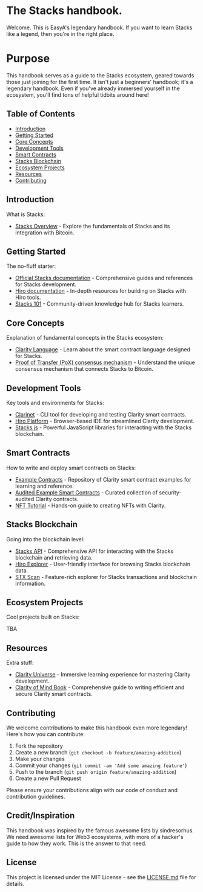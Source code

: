 # The Stacks handbook.

Welcome. This is EasyA's legendary handbook. If you want to learn Stacks like a legend, then you're in the right place.

# Purpose

This handbook serves as a guide to the Stacks ecosystem, geared towards those just joining for the first time. It isn't just a beginners' handbook; it's a legendary handbook. Even if you've already immersed yourself in the ecosystem, you'll find tons of helpful tidbits around here!

## Table of Contents

- [Introduction](#introduction)
- [Getting Started](#getting-started)
- [Core Concepts](#core-concepts)
- [Development Tools](#development-tools)
- [Smart Contracts](#smart-contracts)
- [Stacks Blockchain](#stacks-blockchain)
- [Ecosystem Projects](#ecosystem-projects)
- [Resources](#resources)
- [Contributing](#contributing)

## Introduction

What is Stacks:

- [Stacks Overview](https://www.stacks.co/learn/introduction) - Explore the fundamentals of Stacks and its integration with Bitcoin.

## Getting Started

The no-fluff starter:

- [Official Stacks documentation](https://docs.stacks.co/) - Comprehensive guides and references for Stacks development.
- [Hiro documentation](https://docs.hiro.so/) - In-depth resources for building on Stacks with Hiro tools.
- [Stacks 101](https://stacks101.com) - Community-driven knowledge hub for Stacks learners.

## Core Concepts

Explanation of fundamental concepts in the Stacks ecosystem:

- [Clarity Language](https://clarity-lang.org/) - Learn about the smart contract language designed for Stacks.
- [Proof of Transfer (PoX) consensus mechanism](https://docs.stacks.co/stacks-101/proof-of-transfer) - Understand the unique consensus mechanism that connects Stacks to Bitcoin.

## Development Tools

Key tools and environments for Stacks:

- [Clarinet](https://github.com/hirosystems/clarinet) - CLI tool for developing and testing Clarity smart contracts.
- [Hiro Platform](https://platform.hiro.so/) - Browser-based IDE for streamlined Clarity development.
- [Stacks.js](https://github.com/hirosystems/stacks.js) - Powerful JavaScript libraries for interacting with the Stacks blockchain.

## Smart Contracts

How to write and deploy smart contracts on Stacks:

- [Example Contracts](https://github.com/hirosystems/clarity-examples) - Repository of Clarity smart contract examples for learning and reference.
- [Audited Example Smart Contracts](https://github.com/clarity-lang/book/tree/main/projects) - Curated collection of security-audited Clarity contracts.
- [NFT Tutorial](https://docs.hiro.so/tutorials/clarity-nft) - Hands-on guide to creating NFTs with Clarity.

## Stacks Blockchain

Going into the blockchain level:

- [Stacks API](https://www.hiro.so/stacks-api) - Comprehensive API for interacting with the Stacks blockchain and retrieving data.
- [Hiro Explorer](https://explorer.hiro.so/?chain=mainnet) - User-friendly interface for browsing Stacks blockchain data.
- [STX Scan](https://stxscan.co/) - Feature-rich explorer for Stacks transactions and blockchain information.

## Ecosystem Projects

Cool projects built on Stacks:

TBA

## Resources

Extra stuff:

- [Clarity Universe](https://clarity-lang.org/universe) - Immersive learning experience for mastering Clarity development.
- [Clarity of Mind Book](https://book.clarity-lang.org/) - Comprehensive guide to writing efficient and secure Clarity smart contracts.

## Contributing

We welcome contributions to make this handbook even more legendary! Here's how you can contribute:

1. Fork the repository
2. Create a new branch (`git checkout -b feature/amazing-addition`)
3. Make your changes
4. Commit your changes (`git commit -am 'Add some amazing feature'`)
5. Push to the branch (`git push origin feature/amazing-addition`)
6. Create a new Pull Request

Please ensure your contributions align with our code of conduct and contribution guidelines.

## Credit/Inspiration

This handbook was inspired by the famous awesome lists by sindresorhus. We need awesome lists for Web3 ecosystems, with more of a hacker's guide to how they work. This is the answer to that need.

## License

This project is licensed under the MIT License - see the [LICENSE.md](https://github.com/EasyA-Tech/stacks-handbook/blob/main/LICENSE) file for details.
